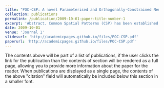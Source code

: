 ```yaml
---
title: "POC-CSP: A novel Parameterised and Orthogonally-Constrained Neural Network layer for learning Common Spatial Patterns (CSP) in EEG signals"
collection: publications
permalink: /publication/2009-10-01-paper-title-number-1
excerpt: 'Abstract. Common Spatial Patterns (CSP) has been established as a power feature extraction method in EEG signal processing with machine learning. However, it has shortcomings like sensitivity to noise and rigidity in the value of the weights. In this paper, we introduce a novel neural network architecture layer (POC-CSP) that transforms CSP into a trainable machine learning model that can learn from training data, regularised, and be used in an end-to-end classification network. Evaluating POC-CSP, we show it outperforms conventional CSP in BCI motor imagery task and has the ability to generalise well to unseen data if uses as a pre-trained neural network. POC-CSP can be prepended to any neural network classifier and trained end-to-end to improve EEG signal decoding.'
date: 2009-10-01
venue: 'Journal 1'
slidesurl: 'http://academicpages.github.io/files/POC-CSP.pdf'
paperurl: 'http://academicpages.github.io/files/POC-CSP.pdf'
---
```


The contents above will be part of a list of publications, if the user clicks the link for the publication than the contents of section will be rendered as a full page, allowing you to provide more information about the paper for the reader. When publications are displayed as a single page, the contents of the above "citation" field will automatically be included below this section in a smaller font.
